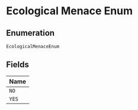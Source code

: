 
# Ecological Menace Enum

## Enumeration

`EcologicalMenaceEnum`

## Fields

| Name |
|  --- |
| `NO` |
| `YES` |

